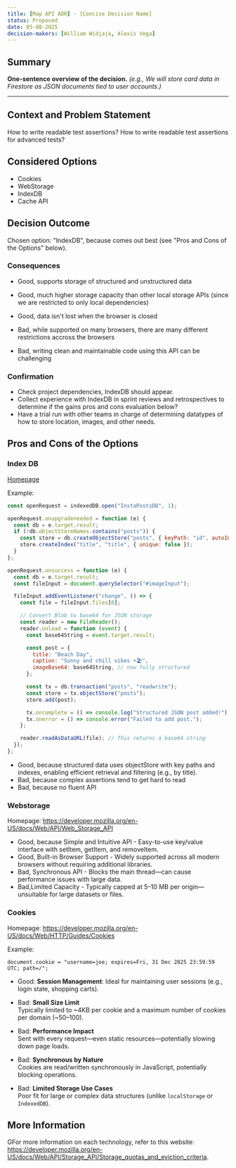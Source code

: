 ```yaml
---
title: [Map API ADR] - [Concise Decision Name]
status: Proposed
date: 05-08-2025
decision-makers: [William Widjaja, Alexis Vega]
---
```


## Summary

**One-sentence overview of the decision.**
_(e.g., We will store card data in Firestore as JSON documents tied to user accounts.)_

---

## Context and Problem Statement

How to write readable test assertions?
How to write readable test assertions for advanced tests?

## Considered Options

* Cookies
* WebStorage
* IndexDB
* Cache API

## Decision Outcome

Chosen option: "IndexDB", because comes out best (see "Pros and Cons of the Options" below).

### Consequences

* Good, supports storage of structured and unstructured data
* Good, much higher storage capacity than other local storage APIs (since we are restricted to only local dependencies)
* Good, data isn't lost when the browser is closed

* Bad, while supported on many browsers, there are many different restrictions accross the browsers
* Bad, writing clean and maintainable code using this API can be challenging

### Confirmation

* Check project dependencies, IndexDB should appear.
* Collect experience with IndexDB in sprint reviews and retrospectives to determine if the gains pros and cons evaluation below?
* Have a trial run with other teams in charge of determining datatypes of how to store location, images, and other needs.

## Pros and Cons of the Options

### Index DB

[Homepage](https://developer.mozilla.org/en-US/docs/Web/API/IndexedDB_API)

Example:

```js
const openRequest = indexedDB.open("InstaPostsDB", 1);

openRequest.onupgradeneeded = function (e) {
  const db = e.target.result;
  if (!db.objectStoreNames.contains("posts")) {
    const store = db.createObjectStore("posts", { keyPath: "id", autoIncrement: true });
    store.createIndex("title", "title", { unique: false });
  }
};

openRequest.onsuccess = function (e) {
  const db = e.target.result;
  const fileInput = document.querySelector("#imageInput");

  fileInput.addEventListener("change", () => {
    const file = fileInput.files[0];

    // Convert Blob to base64 for JSON storage
    const reader = new FileReader();
    reader.onload = function (event) {
      const base64String = event.target.result;

      const post = {
        title: "Beach Day",
        caption: "Sunny and chill vibes ☀️🏖️",
        imageBase64: base64String, // now fully structured
      };

      const tx = db.transaction("posts", "readwrite");
      const store = tx.objectStore("posts");
      store.add(post);

      tx.oncomplete = () => console.log("Structured JSON post added!");
      tx.onerror = () => console.error("Failed to add post.");
    };

    reader.readAsDataURL(file); // This returns a base64 string
  });
};

```

* Good, because structured data uses objectStore with key paths and indexes, enabling efficient retrieval and filtering (e.g., by title).
* Bad, because complex assertions tend to get hard to read
* Bad, because no fluent API

### Webstorage

Homepage: <https://developer.mozilla.org/en-US/docs/Web/API/Web_Storage_API>

* Good, because Simple and Intuitive API - Easy-to-use key/value interface with setItem, getItem, and removeItem.
* Good, Built-in Browser Support - Widely supported across all modern browsers without requiring additional libraries.
* Bad, Synchronous API - Blocks the main thread—can cause performance issues with large data.
* Bad,Limited Capacity - Typically capped at 5–10 MB per origin—unsuitable for large datasets or files.

### Cookies

Homepage: <https://developer.mozilla.org/en-US/docs/Web/HTTP/Guides/Cookies>

Example:

```
document.cookie = "username=joe; expires=Fri, 31 Dec 2025 23:59:59 UTC; path=/";

```

* Good: **Session Management**: Ideal for maintaining user sessions (e.g., login state, shopping carts).
- Bad: **Small Size Limit**  
  Typically limited to ~4KB per cookie and a maximum number of cookies per domain (~50–100).

- Bad: **Performance Impact**  
  Sent with every request—even static resources—potentially slowing down page loads.

- Bad: **Synchronous by Nature**  
  Cookies are read/written synchronously in JavaScript, potentially blocking operations.

- Bad: **Limited Storage Use Cases**  
  Poor fit for large or complex data structures (unlike `localStorage` or `IndexedDB`).

## More Information

GFor more information on each technology, refer to this website: <https://developer.mozilla.org/en-US/docs/Web/API/Storage_API/Storage_quotas_and_eviction_criteria>.
